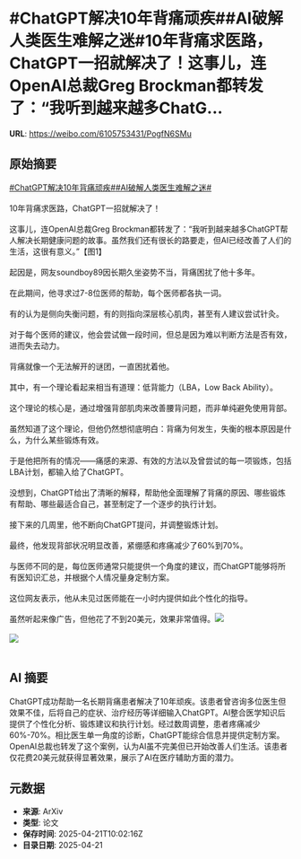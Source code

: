 # #ChatGPT解决10年背痛顽疾##AI破解人类医生难解之迷#10年背痛求医路，ChatGPT一招就解决了！这事儿，连OpenAI总裁Greg Brockman都转发了：“我听到越来越多ChatG...

**URL**: https://weibo.com/6105753431/PogfN6SMu

## 原始摘要

<a href="https://m.weibo.cn/search?containerid=231522type%3D1%26t%3D10%26q%3D%23ChatGPT%E8%A7%A3%E5%86%B310%E5%B9%B4%E8%83%8C%E7%97%9B%E9%A1%BD%E7%96%BE%23&amp;extparam=%23ChatGPT%E8%A7%A3%E5%86%B310%E5%B9%B4%E8%83%8C%E7%97%9B%E9%A1%BD%E7%96%BE%23" data-hide=""><span class="surl-text">#ChatGPT解决10年背痛顽疾#</span></a><a href="https://m.weibo.cn/search?containerid=231522type%3D1%26t%3D10%26q%3D%23AI%E7%A0%B4%E8%A7%A3%E4%BA%BA%E7%B1%BB%E5%8C%BB%E7%94%9F%E9%9A%BE%E8%A7%A3%E4%B9%8B%E8%BF%B7%23&amp;extparam=%23AI%E7%A0%B4%E8%A7%A3%E4%BA%BA%E7%B1%BB%E5%8C%BB%E7%94%9F%E9%9A%BE%E8%A7%A3%E4%B9%8B%E8%BF%B7%23" data-hide=""><span class="surl-text">#AI破解人类医生难解之迷#</span></a><br><br>10年背痛求医路，ChatGPT一招就解决了！<br><br>这事儿，连OpenAI总裁Greg Brockman都转发了：“我听到越来越多ChatGPT帮人解决长期健康问题的故事。虽然我们还有很长的路要走，但AI已经改善了人们的生活，这很有意义。”【图1】<br><br>起因是，网友soundboy89因长期久坐姿势不当，背痛困扰了他十多年。<br><br>在此期间，他寻求过7-8位医师的帮助，每个医师都各执一词。<br><br>有的认为是侧向失衡问题，有的则指向深层核心肌肉，甚至有人建议尝试针灸。<br><br>对于每个医师的建议，他会尝试做一段时间，但总是因为难以判断方法是否有效，进而失去动力。<br><br>背痛就像一个无法解开的谜团，一直困扰着他。<br><br>其中，有一个理论看起来相当有道理：低背能力（LBA，Low Back Ability）。<br><br>这个理论的核心是，通过增强背部肌肉来改善腰背问题，而非单纯避免使用背部。<br><br>虽然知道了这个理论，但他仍然想彻底明白：背痛为何发生，失衡的根本原因是什么，为什么某些锻炼有效。<br><br>于是他把所有的情况——痛感的来源、有效的方法以及曾尝试的每一项锻炼，包括LBA计划，都输入给了ChatGPT。<br><br>没想到，ChatGPT给出了清晰的解释，帮助他全面理解了背痛的原因、哪些锻炼有帮助、哪些最适合自己，甚至制定了一个逐步的执行计划。<br><br>接下来的几周里，他不断向ChatGPT提问，并调整锻炼计划。<br><br>最终，他发现背部状况明显改善，紧绷感和疼痛减少了60%到70%。<br><br>与医师不同的是，每位医师通常只能提供一个角度的建议，而ChatGPT能够将所有医知识汇总，并根据个人情况量身定制方案。<br><br>这位网友表示，他从未见过医师能在一小时内提供如此个性化的指导。<br><br>虽然听起来像广告，但他花了不到20美元，效果非常值得。<img style="" src="https://tvax4.sinaimg.cn/large/006Fd7o3gy1i0o8yle2ctj314w0jyjyy.jpg" referrerpolicy="no-referrer"><br><br><img style="" src="https://tvax3.sinaimg.cn/large/006Fd7o3gy1i0o8yodtpej315k186ar9.jpg" referrerpolicy="no-referrer"><br><br>

## AI 摘要

ChatGPT成功帮助一名长期背痛患者解决了10年顽疾。该患者曾咨询多位医生但效果不佳，后将自己的症状、治疗经历等详细输入ChatGPT。AI整合医学知识后提供了个性化分析、锻炼建议和执行计划。经过数周调整，患者疼痛减少60%-70%。相比医生单一角度的诊断，ChatGPT能综合信息并提供定制方案。OpenAI总裁也转发了这个案例，认为AI虽不完美但已开始改善人们生活。该患者仅花费20美元就获得显著效果，展示了AI在医疗辅助方面的潜力。

## 元数据

- **来源**: ArXiv
- **类型**: 论文
- **保存时间**: 2025-04-21T10:02:16Z
- **目录日期**: 2025-04-21
